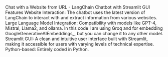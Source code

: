 Chat with a Website from URL - LangChain Chatbot with Streamlit GUI 
Features
Website Interaction: The chatbot uses the latest version of LangChain to interact with and extract information from various websites.
Large Language Model Integration: Compatibility with models like GPT-4, Mistral, Llama2, and ollama. In this code I am using Groq and for embedding GoogleGenerativeAIEmbeddings_, but you can change it to any other model.
Streamlit GUI: A clean and intuitive user interface built with Streamlit, making it accessible for users with varying levels of technical expertise.
Python-based: Entirely coded in Python.
